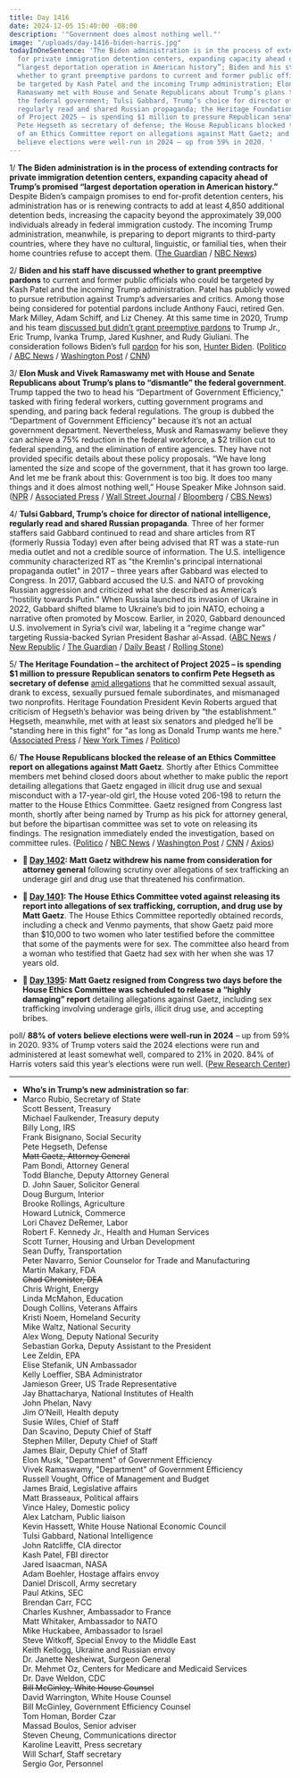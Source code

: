 ```yaml
---
title: Day 1416
date: 2024-12-05 15:40:00 -08:00
description: '"Government does almost nothing well."'
image: "/uploads/day-1416-biden-harris.jpg"
todayInOneSentence: 'The Biden administration is in the process of extending contracts
  for private immigration detention centers, expanding capacity ahead of Trump’s promised
  “largest deportation operation in American history”; Biden and his staff have discussed
  whether to grant preemptive pardons to current and former public officials who could
  be targeted by Kash Patel and the incoming Trump administration; Elon Musk and Vivek
  Ramaswamy met with House and Senate Republicans about Trump’s plans to “dismantle”
  the federal government; Tulsi Gabbard, Trump’s choice for director of national intelligence,
  regularly read and shared Russian propaganda; the Heritage Foundation – the architect
  of Project 2025 – is spending $1 million to pressure Republican senators to confirm
  Pete Hegseth as secretary of defense; the House Republicans blocked the release
  of an Ethics Committee report on allegations against Matt Gaetz; and 88% of voters
  believe elections were well-run in 2024 – up from 59% in 2020. '
---
```


1/ **The Biden administration is in the process of extending contracts for private immigration detention centers, expanding capacity ahead of Trump’s promised “largest deportation operation in American history.”** Despite Biden’s campaign promises to end for-profit detention centers, his administration has or is renewing contracts to add at least 4,850 additional detention beds, increasing the capacity beyond the approximately 39,000 individuals already in federal immigration custody. The incoming Trump administration, meanwhile, is preparing to deport migrants to third-party countries, where they have no cultural, linguistic, or familial ties, when their home countries refuse to accept them. ([The Guardian](https://www.theguardian.com/us-news/2024/dec/05/biden-immigration-jails-trump-mass-deportation-plan) / [NBC News](https://www.nbcnews.com/investigations/incoming-trump-administration-plans-deport-migrants-countries-rcna182896))

2/ **Biden and his staff have discussed whether to grant preemptive pardons** to current and former public officials who could be targeted by Kash Patel and the incoming Trump administration. Patel has publicly vowed to pursue retribution against Trump’s adversaries and critics. Among those being considered for potential pardons include Anthony Fauci, retired Gen. Mark Milley, Adam Schiff, and Liz Cheney. At this same time in 2020, Trump and his team [discussed but didn’t grant preemptive pardons](https://whatthefuckjusthappenedtoday.com/2020/12/02/day-1413/#1-trump-discussed-whether-to-grant-p) to Trump Jr., Eric Trump, Ivanka Trump, Jared Kushner, and Rudy Giuliani. The consideration follows Biden’s full [pardon](https://whatthefuckjusthappenedtoday.com/wtf-is/pardon/) for his son, [Hunter Biden](https://whatthefuckjusthappenedtoday.com/2024/12/02/day-1413/#1-biden-issued-a-%E2%80%9Cfull-and-unconditi). ([Politico](https://www.politico.com/news/magazine/2024/12/04/biden-white-house-pardons-00192610) / [ABC News](https://abcnews.go.com/Politics/biden-preemptive-pardons-officials-trump-target-source/story?id=116481186) / [Washington Post](https://www.washingtonpost.com/politics/2024/12/05/white-house-weighs-preemptive-pardons-for-potential-trump-targets/) / [CNN](https://www.cnn.com/2024/12/05/politics/preemptive-pardons-biden-white-house-trump/index.html))

3/ **Elon Musk and Vivek Ramaswamy met with House and Senate Republicans about Trump’s plans to “dismantle” the federal government**. Trump tapped the two to head his “Department of Government Efficiency," tasked with firing federal workers, cutting government programs and spending, and paring back federal regulations. The group is dubbed the “Department of Government Efficiency” because it’s not an actual government department. Nevertheless, Musk and Ramaswamy believe they can achieve a 75% reduction in the federal workforce, a $2 trillion cut to federal spending, and the elimination of entire agencies. They have not provided specific details about these policy proposals. “We have long lamented the size and scope of the government, that it has grown too large. And let me be frank about this: Government is too big. It does too many things and it does almost nothing well,” House Speaker Mike Johnson said. ([NPR](https://www.npr.org/2024/12/04/nx-s1-5205354/musk-ramaswamy-doge-congress) / [Associated Press](https://apnews.com/article/elon-musk-vivek-ramaswamy-doge-ce55aa7ca8c921511d18e837c2a2db64) / [Wall Street Journal](https://www.wsj.com/politics/policy/musk-ramaswamy-doge-congress-8f5f53a6) / [Bloomberg](https://www.bloomberg.com/news/articles/2024-12-05/elon-musk-works-congress-as-he-targets-2-trillion-budget-chop) / [CBS News](https://www.cbsnews.com/news/elon-musk-vivek-ramaswamy-doge-capitol-hill/))

4/ **Tulsi Gabbard, Trump’s choice for director of national intelligence, regularly read and shared Russian propaganda**. Three of her former staffers said Gabbard continued to read and share articles from RT (formerly Russia Today) even after being advised that RT was a state-run media outlet and not a credible source of information. The U.S. intelligence community characterized RT as "the Kremlin's principal international propaganda outlet" in 2017 – three years after Gabbard was elected to Congress. In 2017, Gabbard accused the U.S. and NATO of provoking Russian aggression and criticized what she described as America’s “hostility towards Putin.” When Russia launched its invasion of Ukraine in 2022, Gabbard shifted blame to Ukraine’s bid to join NATO, echoing a narrative often promoted by Moscow. Earlier, in 2020, Gabbard denounced U.S. involvement in Syria’s civil war, labeling it a “regime change war” targeting Russia-backed Syrian President Bashar al-Assad. ([ABC News](https://abcnews.go.com/US/gabbards-views-russia-shaped-part-kremlin-propaganda-outlet/story?id=116430097) / [New Republic](https://newrepublic.com/post/189066/tulsi-gabbard-russian-media-stooge) / [The Guardian](https://www.theguardian.com/us-news/2024/dec/05/tulsi-gabbard-national-intelligence-community-fears) / [Daily Beast](https://www.thedailybeast.com/ex-tulsi-gabbard-aides-say-she-was-a-devout-consumer-of-kremlin-propaganda-network-rt/) / [Rolling Stone](https://www.rollingstone.com/politics/politics-news/tulsi-gabbard-russian-state-media-nomination-compromised-1235193119/))

5/ **The Heritage Foundation – the architect of Project 2025 – is spending $1 million to pressure Republican senators to confirm Pete Hegseth as secretary of defense** [amid allegations](https://whatthefuckjusthappenedtoday.com/2024/12/02/day-1413/#3-trump%E2%80%99s-pick-to-lead-the-departmen) that he committed sexual assault, drank to excess, sexually pursued female subordinates, and mismanaged two nonprofits. Heritage Foundation President Kevin Roberts argued that criticism of Hegseth’s behavior was being driven by “the establishment.” Hegseth, meanwhile, met with at least six senators and pledged he’ll be "standing here in this fight" for "as long as Donald Trump wants me here." ([Associated Press](https://apnews.com/article/project-2025-cabinet-nominees-heritage-foundation-hegseth-d770431b8022159dc3f6c53458bdcf0e) / [New York Times](https://www.nytimes.com/live/2024/12/05/us/trump-news) / [Politico](https://www.politico.com/live-updates/2024/12/05/congress/hegseth-defiant-nomination-00192878))

6/ **The House Republicans blocked the release of an Ethics Committee report on allegations against Matt Gaetz**. Shortly after Ethics Committee members met behind closed doors about whether to make public the report detailing allegations that Gaetz engaged in illicit drug use and sexual misconduct with a 17-year-old girl, the House voted 206-198 to return the matter to the House Ethics Committee. Gaetz resigned from Congress last month, shortly after being named by Trump as his pick for attorney general, but before the bipartisan committee was set to vote on releasing its findings. The resignation immediately ended the investigation, based on committee rules. ([Politico](https://www.politico.com/live-updates/2024/12/05/congress/house-gaetz-ethics-report-push-rebuffed-00192936) / [NBC News](https://www.nbcnews.com/politics/congress/house-expected-vote-whether-release-matt-gaetz-ethics-report-rcna182952) / [Washington Post](https://www.washingtonpost.com/politics/2024/12/05/gaetz-ethics-investigation-report/) / [CNN](https://www.cnn.com/2024/12/05/politics/house-vote-matt-gaetz-ethics-report) / [Axios](https://www.axios.com/2024/12/05/gaetz-ethics-resolution-vote))

* **📌 [Day 1402](https://whatthefuckjusthappenedtoday.com/2024/11/21/day-1402/#1-matt-gaetz-withdrew-his-name-from): Matt Gaetz withdrew his name from consideration for attorney general** following scrutiny over allegations of sex trafficking an underage girl and drug use that threatened his confirmation.

* **📌 [Day 1401](https://whatthefuckjusthappenedtoday.com/2024/11/21/day-1402/#1-matt-gaetz-withdrew-his-name-from): The House Ethics Committee voted against releasing its report into allegations of sex trafficking, corruption, and drug use by Matt Gaetz**. The House Ethics Committee reportedly obtained records, including a check and Venmo payments, that show Gaetz paid more than $10,000 to two women who later testified before the committee that some of the payments were for sex. The committee also heard from a woman who testified that Gaetz had sex with her when she was 17 years old.

* **📌 [Day 1395](https://whatthefuckjusthappenedtoday.com/2024/11/14/day-1395/#2-matt-gaetz-abruptly-resigned-from): Matt Gaetz resigned from Congress two days before the House Ethics Committee was scheduled to release a “highly damaging” report** detailing allegations against Gaetz, including sex trafficking involving underage girls, illicit drug use, and accepting bribes.

poll/ **88% of voters believe elections were well-run in 2024** – up from 59% in 2020. 93% of Trump voters said the 2024 elections were run and administered at least somewhat well, compared to 21% in 2020. 84% of Harris voters said this year’s elections were run well. ([Pew Research Center](https://www.pewresearch.org/politics/2024/12/04/voters-broadly-positive-about-how-elections-were-conducted-in-sharp-contrast-to-2020/))

---

* **Who’s in Trump’s new administration so far**:
* Marco Rubio, Secretary of State \
Scott Bessent, Treasury \
Michael Faulkender, Treasury deputy \
Billy Long, IRS \
Frank Bisignano, Social Security \
Pete Hegseth, Defense \
~~Matt Gaetz, Attorney General~~ \
Pam Bondi, Attorney General \
Todd Blanche, Deputy Attorney General \
D. John Sauer, Solicitor General \
Doug Burgum, Interior \
Brooke Rollings, Agriculture \
Howard Lutnick, Commerce \
Lori Chavez DeRemer, Labor \
Robert F. Kennedy Jr., Health and Human Services \
Scott Turner, Housing and Urban Development \
Sean Duffy, Transportation \
Peter Navarro, Senior Counselor for Trade and Manufacturing \
Martin Makary, FDA \
~~Chad Chronister, DEA~~ \
Chris Wright, Energy \
Linda McMahon, Education \
Dough Collins, Veterans Affairs \
Kristi Noem, Homeland Security \
Mike Waltz, National Security \
Alex Wong, Deputy National Security \
Sebastian Gorka, Deputy Assistant to the President \
Lee Zeldin, EPA \
Elise Stefanik, UN Ambassador \
Kelly Loeffler, SBA Administrator \
Jamieson Greer, US Trade Representative \
Jay Bhattacharya, National Institutes of Health \
John Phelan, Navy \
Jim O’Neill, Health deputy \
Susie Wiles, Chief of Staff \
Dan Scavino, Deputy Chief of Staff \
Stephen Miller, Deputy Chief of Staff \
James Blair, Deputy Chief of Staff \
Elon Musk, "Department" of Government Efficiency \
Vivek Ramaswamy, "Department" of Government Efficiency \
Russell Vought, Office of Management and Budget \
James Braid, Legislative affairs \
Matt Brasseaux, Political affairs \
Vince Haley, Domestic policy \
Alex Latcham, Public liaison \
Kevin Hassett, White House National Economic Council \
Tulsi Gabbard, National Intelligence \
John Ratcliffe, CIA director \
Kash Patel, FBI director \
Jared Isaacman, NASA \
Adam Boehler, Hostage affairs envoy \
Daniel Driscoll, Army secretary \
Paul Atkins, SEC \
Brendan Carr, FCC \
Charles Kushner, Ambassador to France \
Matt Whitaker, Ambassador to NATO \
Mike Huckabee, Ambassador to Israel \
Steve Witkoff, Special Envoy to the Middle East \
Keith Kellogg, Ukraine and Russian envoy \
Dr. Janette Nesheiwat, Surgeon General \
Dr. Mehmet Oz, Centers for Medicare and Medicaid Services \
Dr. Dave Weldon, CDC \
~~Bill McGinley, White House Counsel~~ \
David Warrington, White House Counsel \
Bill McGinley, Government Efficiency Counsel \
Tom Homan, Border Czar \
Massad Boulos, Senior adviser \
Steven Cheung, Communications director \
Karoline Leavitt, Press secretary \
Will Scharf, Staff secretary \
Sergio Gor, Personnel
